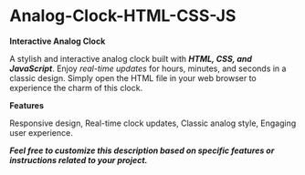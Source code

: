# Analog-Clock-HTML-CSS-JS

**Interactive Analog Clock**

A stylish and interactive analog clock built with _**HTML, CSS, and JavaScript**_. Enjoy _real-time updates_ for hours, minutes, and seconds in a classic design. Simply open the HTML file in your web browser to experience the charm of this clock.

**Features**

Responsive design, Real-time clock updates, Classic analog style, Engaging user experience.

_**Feel free to customize this description based on specific features or instructions related to your project.**_

